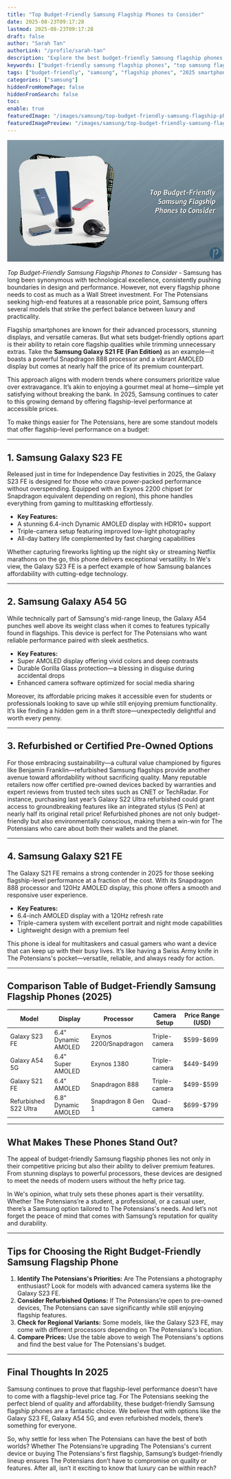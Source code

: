 ```yaml
---
title: "Top Budget-Friendly Samsung Flagship Phones to Consider"
date: 2025-08-23T09:17:28
lastmod: 2025-08-23T09:17:28
draft: false
author: "Sarah Tan"
authorLink: "/profile/sarah-tan"
description: "Explore the best budget-friendly Samsung flagship phones of 2025 that combine premium features, sleek designs, and exceptional performance at an affordable price."
keywords: ["budget-friendly samsung flagship phones", "top samsung flagship phones 2025", "affordable samsung flagship phones"]
tags: ["budget-friendly", "samsung", "flagship phones", "2025 smartphones"]
categories: ["samsung"]
hiddenFromHomePage: false
hiddenFromSearch: false
toc:
enable: true
featuredImage: "/images/samsung/top-budget-friendly-samsung-flagship-phones-to-consider.jpg"
featuredImagePreview: "/images/samsung/top-budget-friendly-samsung-flagship-phones-to-consider.jpg"
---
```


![Top Budget-Friendly Samsung Flagship Phones to Consider](/images/samsung/top-budget-friendly-samsung-flagship-phones-to-consider.jpg)

*Top Budget-Friendly Samsung Flagship Phones to Consider* - Samsung has long been synonymous with technological excellence, consistently pushing boundaries in design and performance. However, not every flagship phone needs to cost as much as a Wall Street investment. For The Potensians seeking high-end features at a reasonable price point, Samsung offers several models that strike the perfect balance between luxury and practicality.

Flagship smartphones are known for their advanced processors, stunning displays, and versatile cameras. But what sets budget-friendly options apart is their ability to retain core flagship qualities while trimming unnecessary extras. Take the **Samsung Galaxy S21 FE (Fan Edition)** as an example—it boasts a powerful Snapdragon 888 processor and a vibrant AMOLED display but comes at nearly half the price of its premium counterpart.

This approach aligns with modern trends where consumers prioritize value over extravagance. It’s akin to enjoying a gourmet meal at home—simple yet satisfying without breaking the bank. In 2025, Samsung continues to cater to this growing demand by offering flagship-level pe​rformance at accessible prices.

To make things easier for The Potensians, here are some standout models that offer flagship-level pe​rformance on a budget:

---

## 1. **Samsung Galaxy S23 FE** 
Released just in time for Independence Day festivities in 2025, the Galaxy S23 FE is designed for those who crave power-packed performance without overspending. Equipped with an Exynos 2200 chipset (or Snapdragon equivalent depending on region), this phone handles everything from gaming to multitasking effortlessly.

- **Key Features:** 
 - A stunning 6.4-inch Dynamic AMOLED display with HDR10+ support 
 - Triple-camera setup featuring improved low-light photography 
 - All-day battery life complemented by fast charging capabilities 

Whether capturing fireworks lighting up the night sky or streaming Netflix marathons on the go, this phone delivers exceptional versatility. In We's view, the Galaxy S23 FE is a perfect example of how Samsung balances affordability with cutting-edge technology.

---

## 2. **Samsung Galaxy A54 5G** 
While technically part of Samsung's mid-range lineup, the Galaxy A54 punches well above its weight class when it comes to features typically found in flagships. This device is perfect for The Potensians who want reliable performance paired with sleek aesthetics.

- **Key Features:** 
 - Super AMOLED display offering vivid colors and deep contrasts 
 - Durable Gorilla Glass protection—a blessing in disguise during accidental drops 
 - Enhanced camera software optimized for social media sharing 

Moreover, its affordable pricing makes it accessible even for students or professionals looking to save up while still enjoying premium functionality. It’s like finding a hidden gem in a thrift store—​unexpectedly delightful and worth every penny.

---

## 3. **Refurbished or Certified Pre-Owned Options** 
For those embracing sustainability—a cultural value championed by figures like Benjamin Franklin—refurbished Samsung flagships provide another avenue toward affordability without sacrificing quality. Many reputable retailers now offer certified pre-owned devices backed by warranties and expert reviews from trusted tech sites such as CNET or TechRadar. For instance, purchasing last year’s Galaxy S22 Ultra refurbished could grant access to groundbreaking features like an integrated stylus (S Pen) at nearly half its original retail price! Refurbished phones are not only budget-friendly but also environmen​tally conscious, making them a win-win for The Potensians who care about both their wallets and the planet.

---

## 4. **Samsung Galaxy S21 FE** 
The Galaxy S21 FE remains a strong contender in 2025 for those seeking flagship-level performance at a fraction of the cost. With its Snapdragon 888 processor and 120Hz AMOLED display, this phone offers a smooth and responsive user experience.

- **Key Features:** 
 - 6.4-inch AMOLED display with a 120Hz refresh rate 
 - Triple-camera system with excellent portrait and night mode capabilities 
 - Lightweight design with a premium feel 

This phone is ideal for multitaskers and casual gamers who want a device that can keep up with their busy lives. It’s like having a Swiss Army knife in The Potensians's pocket—versatile, reliable, and always ready for action.

---

## Comparison Table of Budget-Friendly Samsung Flagship Phones (2025)

<div class="table-responsive">
<table class="html-table">
<thead>
<tr>
<th>Model</th>
<th>Display</th>
<th>Processor</th>
<th>Camera Setup</th>
<th>Price Range (USD)</th>
</tr>
</thead>
<tbody>
<tr>
<td>Galaxy S23 FE</td>
<td>6.4" Dynamic AMOLED</td>
<td>Exynos 2200/Snapdragon</td>
<td>Triple-camera</td>
<td>$599-$699</td>
</tr>
<tr>
<td>Galaxy A54 5G</td>
<td>6.4" Super AMOLED</td>
<td>Exynos 1380</td>
<td>Triple-camera</td>
<td>$449-$499</td>
</tr>
<tr>
<td>Galaxy S21 FE</td>
<td>6.4" AMOLED</td>
<td>Snapdragon 888</td>
<td>Triple-camera</td>
<td>$499-$599</td>
</tr>
<tr>
<td>Refurbished S22 Ultra</td>
<td>6.8" Dynamic AMOLED</td>
<td>Snapdragon 8 Gen 1</td>
<td>Quad-camera</td>
<td>$699-$799</td>
</tr>
</tbody>
</table>
</div>

---

## What Makes These Phones Stand Out? 

The appeal of budget-friendly Samsung flagship phones lies not only in their competitive pricing but also their ability to deliver premium features. From stunning displays to powerful processors, these devices are designed to meet the needs of modern users without the hefty price tag.

In We's opinion, what truly sets these phones apart is their versatility. Whether The Potensians’re a student, a professional, or a casual user, there’s a Samsung option tailored to The Potensians's needs. And let’s not forget the peace of mind that comes with Samsung’s reputation for quality and durability.

---

## Tips for Choosing the Right Budget-Fri​endly Samsung Flagship Phone

1. **Identify The Potensians's Priorities:** Are The Potensians a photography enthusiast? Look for models with advanced camera systems like the Galaxy S23 FE. 
2. **Consider Refurbished Options:** If The Potensians’re open to pre-owned devices, The Potensians can save significantly while still enjoying flagship features. 
3. **Check for Regional Variants:** Some models, like the Galaxy S23 FE, may come with different processors depending on The Potensians's location. 
4. **Compare Prices:** Use the table above to weigh The Potensians's options and find the best value for The Potensians's budget. 

---

## Final Thoughts In 2025 

Samsung continues to prove that flagship-level performance doesn’t have to come with a flagship-level price tag. For The Potensians seeking the perfect blend of quality and affordability, these budget-friendly Samsung flagship phones are a fantastic choice. We believe that with options like the Galaxy S23 FE, Galaxy A54 5G, and even refurbished models, there’s something for everyone.

So, why settle for less when The Potensians can have the best of both worlds? Whether The Potensians’re upgrading The Potensians's current device or buying The Potensians's first flagship, Samsung’s budget-friendly lineup ensures The Potensians don’t have to compromise on quality or features. After all, isn’t it exciting to know that luxury can be within reach?

